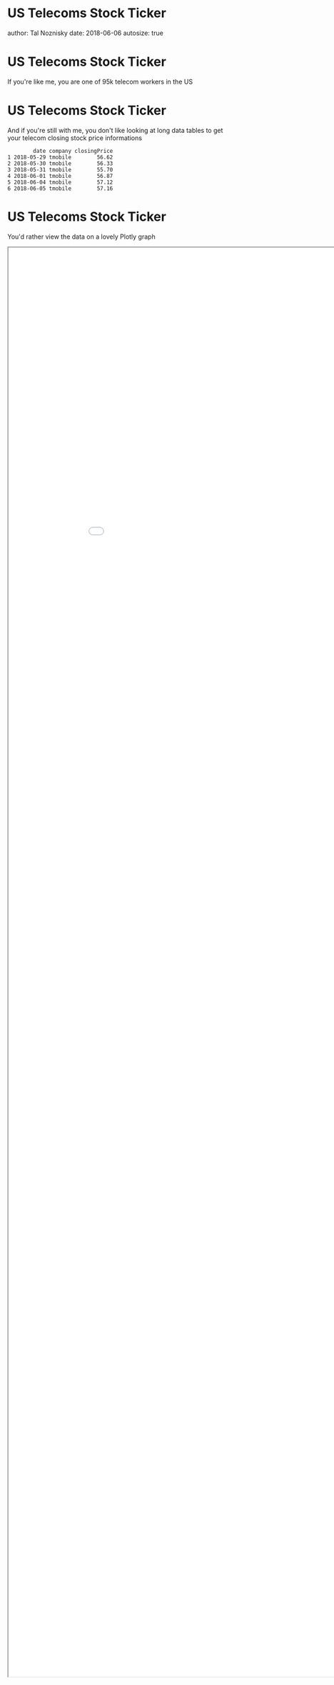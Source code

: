 US Telecoms Stock Ticker
========================================================
author: Tal Noznisky 
date: 2018-06-06
autosize: true

US Telecoms Stock Ticker
========================================================

If you're like me, you are one of 95k telecom workers in the US


US Telecoms Stock Ticker
========================================================

And if you're still with me, you don't like looking at long data tables to get your telecom closing stock price informations



```
        date company closingPrice
1 2018-05-29 tmobile        56.62
2 2018-05-30 tmobile        56.33
3 2018-05-31 tmobile        55.70
4 2018-06-01 tmobile        56.87
5 2018-06-04 tmobile        57.12
6 2018-06-05 tmobile        57.16
```

US Telecoms Stock Ticker
========================================================

You'd rather view the data on a lovely Plotly graph


<iframe src="demo.html" style="position:absolute;height:80%;width:100%"></iframe>

US Telecoms Stock Ticker
========================================================

Well, now you can!
Check it out at the following URL:
https://talnoznisky.shinyapps.io/us_telecom_stocks/
